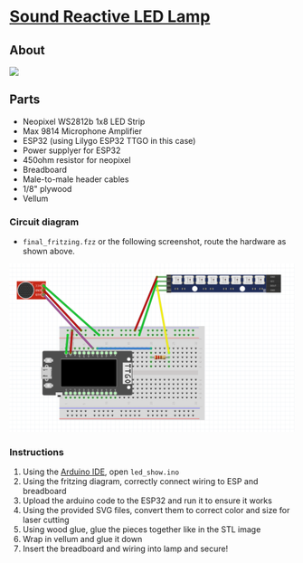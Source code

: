 # [Sound Reactive LED Lamp](https://incongruous-literature-ab3.notion.site/Final-Project-Sound-Reactive-LED-Lamp-159b01346aae80d78827ffa08fb50904)
## About

<div style="display: flex;">
    <img src="images/LEDlamp.gif" width="300" />
</div>


## Parts
- Neopixel WS2812b 1x8 LED Strip
- Max 9814 Microphone Amplifier
- ESP32 (using Lilygo ESP32 TTGO in this case)
- Power supplyer for ESP32
- 450ohm resistor for neopixel
- Breadboard
- Male-to-male header cables
- 1/8" plywood
- Vellum


### Circuit diagram
- ``final_fritzing.fzz`` or the following screenshot, route the hardware as shown above.
<img src="images/final_fritzing.png" alt="circuit" width="1000" />

### Instructions 
1) Using the [Arduino IDE](https://www.arduino.cc/en/software), open ``led_show.ino``
2) Using the fritzing diagram, correctly connect wiring to ESP and breadboard
3) Upload the arduino code to the ESP32 and run it to ensure it works
4) Using the provided SVG files, convert them to correct color and size for laser cutting
5) Using wood glue, glue the pieces together like in the STL image
6) Wrap in vellum and glue it down
7) Insert the breadboard and wiring into lamp and secure!
